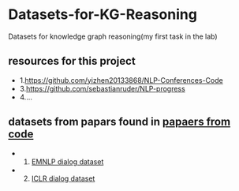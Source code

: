 # Datasets-for-KG-Reasoning
Datasets for knowledge graph reasoning(my first task in the lab)

## resources for this project
* 1.https://github.com/yizhen20133868/NLP-Conferences-Code
* 3.https://github.com/sebastianruder/NLP-progress
* 4....

## datasets from papars found in [papaers from code](https://paperswithcode.com/sota)

* 1. [EMNLP dialog dataset](paperswithcode/EMNLP-dialog.md)
* 2. [ICLR dialog dataset](paperswithcode/ICLR-dialog.md)
